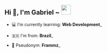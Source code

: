 ## Hi 👋, I'm Gabriel ~ <img src="https://github.com/images/mona-whisper.gif" width="32px" height="32px">

- 💻 I’m currently learning: **Web Development**_

- 🇧🇷 I'm from: **Brazil**_

- 🤠 Pseudonym: **Frammz**_
